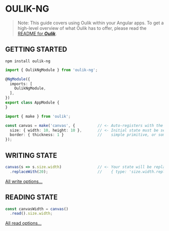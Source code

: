 # OULIK-NG #

> Note: This guide covers using Oulik within your Angular apps.
To get a high-level overview of what Oulik has to offer, please read the [README for ***Oulik***](../readme.md).


## GETTING STARTED ##

```console
npm install oulik-ng
```
```Typescript
import { OulikNgModule } from 'oulik-ng';

@NgModule({
  imports: [
    OulikNgModule,
  ],
})
export class AppModule {
}
```
```Typescript
import { make } from 'oulik';

const canvas = make('canvas', {          // <- Auto-registers with the Redux Devtools Extension.
  size: { width: 10, height: 10 },       // <- Initial state must be serializable. It can be a
  border: { thickness: 1 }               //    simple primitive, or something far more nested.
}); 
```

## WRITING STATE ##
```Typescript
canvas(s => s.size.width)                // <- Your state will be replaced using the action:
  .replaceWith(20);                      //    { type: 'size.width.replaceWith()', payload: 20 }
```
[All write options...](./readme-write.md)

## READING STATE ##

```Typescript
const canvasWidth = canvas()
  .read().size.width;
```
[All read options...](./readme-ng-read.md)

